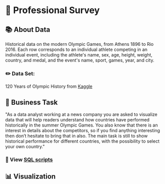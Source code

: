 # 🏅 Professional Survey

## 📚 About Data
Historical data on the modern Olympic Games, from Athens 1896 to Rio 2016. Each row corresponds to an individual athlete competing in an individual event, including the athlete's name, sex, age, height, weight, country, and medal, and the event's name, sport, games, year, and city.

### ✏️ Data Set:
120 Years of Olympic History from [Kaggle](https://www.kaggle.com/datasets/mysarahmadbhat/120-years-of-olympic-history)

##  📌 Business Task
"As a data analyst working at a news company you are asked to visualize data that will help readers understand how countries have performed historically in the summer Olympic Games. You also know that there is an interest in details about the competitors, so if you find anything interesting then don’t hesitate to bring that in also. The main task is still to show historical performance for different countries, with the possibility to select your own country."

### 📍 View [SQL scripts](https://github.com/giovannilp/Olympic-Games-SQL-PowerBI/blob/main/Olympic.md)

## 📊 Visualization
